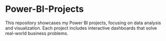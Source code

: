 # Power-BI-Projects
This repository showcases my Power BI projects, focusing on data analysis and visualization. Each project includes interactive dashboards that solve real-world business problems.
